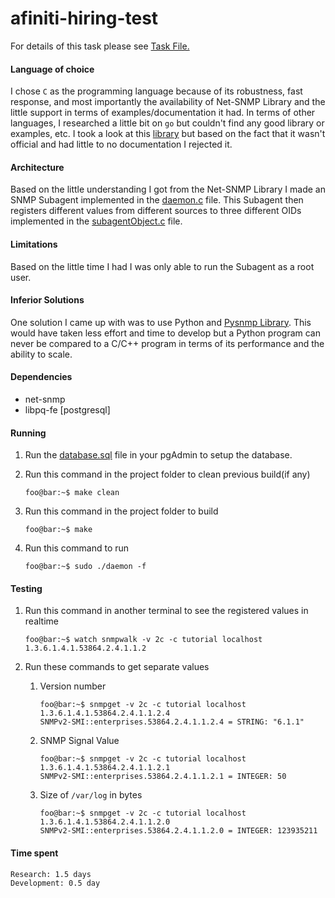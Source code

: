 # afiniti-hiring-test

For details of this task please see [Task File.](https://github.com/firzok/afiniti-hiring-test/blob/master/Afiniti%20Engineering%20Hiring%20Test%20202005.pdf)

#### Language of choice
I chose `C` as the programming language because of its robustness, fast response, and most importantly
the availability of Net-SNMP Library and the little support in terms of examples/documentation it had. In terms of other languages, I researched a little bit on `go` but couldn't find any good library or examples, etc. I took a look at this [library](https://github.com/soniah/gosnmp) but based on the fact that it wasn't official and had little to no documentation I rejected it.

#### Architecture
Based on the little understanding I got from the Net-SNMP Library I made an SNMP Subagent implemented in the [daemon.c](https://github.com/firzok/afiniti-hiring-test/blob/master/daemon.c) file. This Subagent then registers different values from different sources to three different OIDs implemented in the [subagentObject.c](https://github.com/firzok/afiniti-hiring-test/blob/master/subagentObject.c) file.

#### Limitations
Based on the little time I had I was only able to run the Subagent as a root user.

#### Inferior Solutions
One solution I came up with was to use Python and [Pysnmp Library](http://snmplabs.com/pysnmp/). This would have taken less effort and time to develop but a Python program can never be compared to a C/C++ program in terms of its performance and the ability to scale.

#### Dependencies
* net-snmp
* libpq-fe [postgresql]

#### Running

1. Run the [database.sql](https://github.com/firzok/afiniti-hiring-test/blob/master/database.sql) file in your pgAdmin to setup the database.

2. Run this command in the project folder to clean previous build(if any)

    ```console
    foo@bar:~$ make clean
    ```

3. Run this command in the project folder to build

    ```console
    foo@bar:~$ make
    ```

4. Run this command to run

    ```console
    foo@bar:~$ sudo ./daemon -f
    ```

#### Testing

1. Run this command in another terminal to see the registered values in realtime

    ```console
    foo@bar:~$ watch snmpwalk -v 2c -c tutorial localhost 1.3.6.1.4.1.53864.2.4.1.1.2
    ```

2. Run these commands to get separate values

      1. Version number
            ```console
            foo@bar:~$ snmpget -v 2c -c tutorial localhost 1.3.6.1.4.1.53864.2.4.1.1.2.4
            SNMPv2-SMI::enterprises.53864.2.4.1.1.2.4 = STRING: "6.1.1"
            ```
      
      2. SNMP Signal Value
            ```console
            foo@bar:~$ snmpget -v 2c -c tutorial localhost 1.3.6.1.4.1.53864.2.4.1.1.2.1
            SNMPv2-SMI::enterprises.53864.2.4.1.1.2.1 = INTEGER: 50
            ```
      
      3. Size of `/var/log` in bytes
            ```console
            foo@bar:~$ snmpget -v 2c -c tutorial localhost 1.3.6.1.4.1.53864.2.4.1.1.2.0
            SNMPv2-SMI::enterprises.53864.2.4.1.1.2.0 = INTEGER: 123935211
            ```
      

#### Time spent
    Research: 1.5 days
    Development: 0.5 day
    
